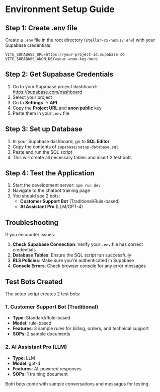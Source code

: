 # Environment Setup Guide

## Step 1: Create .env file

Create a `.env` file in the root directory (`stellar-cx-nexus/.env`) with your Supabase credentials:

```env
VITE_SUPABASE_URL=https://your-project-id.supabase.co
VITE_SUPABASE_ANON_KEY=your-anon-key-here
```

## Step 2: Get Supabase Credentials

1. Go to your Supabase project dashboard: https://supabase.com/dashboard
2. Select your project
3. Go to **Settings** → **API**
4. Copy the **Project URL** and **anon public** key
5. Paste them in your `.env` file

## Step 3: Set up Database

1. In your Supabase dashboard, go to **SQL Editor**
2. Copy the contents of `supabase/setup-database.sql`
3. Paste and run the SQL script
4. This will create all necessary tables and insert 2 test bots

## Step 4: Test the Application

1. Start the development server: `npm run dev`
2. Navigate to the chatbot training page
3. You should see 2 bots:
   - **Customer Support Bot** (Traditional/Rule-based)
   - **AI Assistant Pro** (LLM/GPT-4)

## Troubleshooting

If you encounter issues:

1. **Check Supabase Connection**: Verify your `.env` file has correct credentials
2. **Database Tables**: Ensure the SQL script ran successfully
3. **RLS Policies**: Make sure you're authenticated in Supabase
4. **Console Errors**: Check browser console for any error messages

## Test Bots Created

The setup script creates 2 test bots:

### 1. Customer Support Bot (Traditional)
- **Type**: Standard/Rule-based
- **Model**: rule-based
- **Features**: 3 sample rules for billing, orders, and technical support
- **SOPs**: 2 sample documents

### 2. AI Assistant Pro (LLM)
- **Type**: LLM
- **Model**: gpt-4
- **Features**: AI-powered responses
- **SOPs**: 1 training document

Both bots come with sample conversations and messages for testing. 
